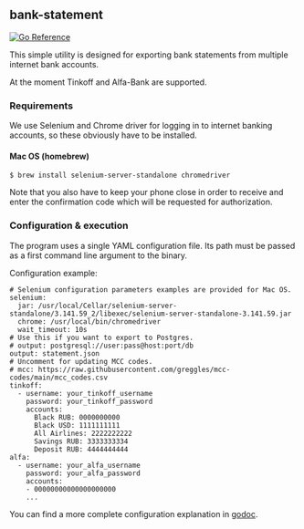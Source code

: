 ## bank-statement

[![Go Reference](https://pkg.go.dev/badge/github.com/jfk9w-go/bank-statement.svg)](https://pkg.go.dev/github.com/jfk9w-go/bank-statement)

This simple utility is designed for exporting bank statements from
multiple internet bank accounts.

At the moment Tinkoff and Alfa-Bank are supported.

### Requirements

We use Selenium and Chrome driver for logging in to internet banking accounts,
so these obviously have to be installed. 

#### Mac OS (homebrew)
```code:bash
$ brew install selenium-server-standalone chromedriver
```

Note that you also have to keep your phone close in order 
to receive and enter the confirmation code which will be requested for authorization.

### Configuration & execution

The program uses a single YAML configuration file. Its path must be passed as
a first command line argument to the binary.

Configuration example:
```code:yaml
# Selenium configuration parameters examples are provided for Mac OS.
selenium:
  jar: /usr/local/Cellar/selenium-server-standalone/3.141.59_2/libexec/selenium-server-standalone-3.141.59.jar
  chrome: /usr/local/bin/chromedriver
  wait_timeout: 10s
# Use this if you want to export to Postgres.
# output: postgresql://user:pass@host:port/db
output: statement.json
# Uncomment for updating MCC codes.
# mcc: https://raw.githubusercontent.com/greggles/mcc-codes/main/mcc_codes.csv
tinkoff:
  - username: your_tinkoff_username
    password: your_tinkoff_password
    accounts:
      Black RUB: 0000000000
      Black USD: 1111111111
      All Airlines: 2222222222
      Savings RUB: 3333333334
      Deposit RUB: 4444444444
alfa:
  - username: your_alfa_username
    password: your_alfa_password
    accounts:
    - 00000000000000000000
    ...
```

You can find a more complete configuration explanation in [godoc](https://pkg.go.dev/github.com/jfk9w-go/bank-statement).